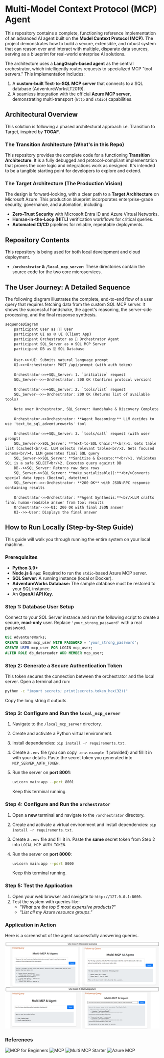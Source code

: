 # Multi-Model Context Protocol (MCP) Agent

This repository contains a complete, functioning reference implementation of an advanced AI agent built on the **Model Context Protocol (MCP)**. The project demonstrates how to build a secure, extensible, and robust system that can reason over and interact with multiple, disparate data sources, serving as a blueprint for real-world enterprise AI solutions.

The architecture uses a **LangGraph-based agent** as the central orchestrator, which intelligently routes requests to specialized MCP "tool servers." This implementation includes:

1. A **custom-built Text-to-SQL MCP server** that connects to a SQL database (AdventureWorksLT2019).
2. A seamless integration with the official **Azure MCP server**, demonstrating multi-transport (`http` and `stdio`) capabilities.

## Architectural Overview

This solution is following a phased architectural approach i.e. Transition to Target, inspired by **TOGAF**.

### The Transition Architecture (What's in this Repo)

This repository provides the complete code for a functioning **Transition Architecture**. It is a fully debugged and protocol-compliant implementation that proves the core logic and integrations work as designed. It's intended to be a tangible starting point for developers to explore and extend.

### The Target Architecture (The Production Vision)

The design is forward-looking, with a clear path to a **Target Architecture** on Microsoft Azure. This production blueprint incorporates enterprise-grade security, governance, and automation, including:

- **Zero-Trust Security** with Microsoft Entra ID and Azure Virtual Networks.
- **Human-in-the-Loop (HITL)** verification workflows for critical queries.
- **Automated CI/CD** pipelines for reliable, repeatable deployments.

## Repository Contents

This repository is being used for both local development and cloud deployment.

- **`/orchestrator` & `/local_mcp_server`:** These directories contain the source code for the two core microservices.

## The User Journey: A Detailed Sequence

The following diagram illustrates the complete, end-to-end flow of a user query that requires fetching data from the custom SQL MCP server. It shows the successful handshake, the agent's reasoning, the server-side processing, and the final response synthesis.

```mermaid
sequenceDiagram
    participant User as 👨‍💻 User
    participant UI as 🌐 UI (Client App)
    participant Orchestrator as 🧠 Orchestrator Agent
    participant SQL_Server as ⚙️ SQL MCP Server
    participant DB as 🗄️ SQL Database

    User->>+UI: Submits natural language prompt
    UI->>+Orchestrator: POST /api/prompt (with auth token)
    
    Orchestrator->>+SQL_Server: 1. `initialize` request
    SQL_Server-->>-Orchestrator: 200 OK (Confirms protocol version)
    
    Orchestrator->>+SQL_Server: 2. `tools/list` request
    SQL_Server-->>-Orchestrator: 200 OK (Returns list of available tools)
    
    Note over Orchestrator, SQL_Server: Handshake & Discovery Complete
    
    Orchestrator->>Orchestrator: **Agent Reasoning:** LLM decides to use 'text_to_sql_adventureworks' tool
    
    Orchestrator->>+SQL_Server: 3. `tools/call` request (with user prompt)
    SQL_Server->>SQL_Server: **Text-to-SQL Chain:**<br/>1. Gets table list (cached)<br/>2. LLM selects relevant tables<br/>3. Gets focused schema<br/>4. LLM generates final SQL query
    SQL_Server->>SQL_Server: **Sanitize & Execute:**<br/>1. Validates SQL is a safe SELECT<br/>2. Executes query against DB
    DB-->>SQL_Server: Returns raw data rows
    SQL_Server->>SQL_Server: **make_serializable():**<br/>Converts special data types (Decimal, datetime)
    SQL_Server-->>-Orchestrator: **200 OK** with JSON-RPC response containing results
    
    Orchestrator->>Orchestrator: **Agent Synthesis:**<br/>LLM crafts final human-readable answer from tool results
    Orchestrator-->>-UI: 200 OK with final JSON answer
    UI-->>-User: Displays the final answer
```

## How to Run Locally (Step-by-Step Guide)

This guide will walk you through running the entire system on your local machine.

### Prerequisites

- **Python 3.9+**
- **Node.js & `npx`:** Required to run the `stdio`-based Azure MCP server.
- **SQL Server:** A running instance (local or Docker).
- **AdventureWorks Database:** The sample database must be restored to your SQL instance.
- An **OpenAI API Key**.

### Step 1: Database User Setup

Connect to your SQL Server instance and run the following script to create a secure, **read-only** user. Replace `'your_strong_password'` with a real password.

```sql
USE AdventureWorks;
CREATE LOGIN mcp_user WITH PASSWORD = 'your_strong_password';
CREATE USER mcp_user FOR LOGIN mcp_user;
ALTER ROLE db_datareader ADD MEMBER mcp_user;
```

### Step 2: Generate a Secure Authentication Token

This token secures the connection between the orchestrator and the local server. Open a terminal and run:

```bash
python -c "import secrets; print(secrets.token_hex(32))"
```

Copy the long string it outputs.

### Step 3: Configure and Run the `local_mcp_server`

1. Navigate to the `/local_mcp_server` directory.
2. Create and activate a Python virtual environment.
3. Install dependencies: `pip install -r requirements.txt`.
4. Create a `.env` file (you can copy `.env.example` if provided) and fill it in with your details. Paste the secret token you generated into `MCP_SERVER_AUTH_TOKEN`.
5. Run the server on **port 8001**:

    ```bash
    uvicorn main:app --port 8001
    ```

    Keep this terminal running.

### Step 4: Configure and Run the `orchestrator`

1. Open a **new** terminal and navigate to the `/orchestrator` directory.
2. Create and activate a virtual environment and install dependencies: `pip install -r requirements.txt`.
3. Create a `.env` file and fill it in. Paste the **same** secret token from Step 2 into `LOCAL_MCP_AUTH_TOKEN`.
4. Run the server on **port 8000**:

    ```bash
    uvicorn main:app --port 8000
    ```

    Keep this terminal running.

### Step 5: Test the Application

1. Open your web browser and navigate to `http://127.0.0.1:8000`.
2. Test the system with queries like:
    - *"What are the top 5 most expensive products?"*
    - *"List all my Azure resource groups."*

### Application in Action

Here is a screenshot of the agent successfully answering queries.

![Screenshot of the MCP Agent UI showing query results](./ui-screenshots/agent_ui_results.png)

### References

![MCP for Beginners](https://github.com/microsoft/mcp-for-beginners)
![MCP](https://modelcontextprotocol.io/introduction)
![Multi MCP Starter](https://github.com/delynchoong/azure-openai-agent-multi-mcp-starter/tree/main)
![Azure MCP](https://github.com/Azure/azure-mcp)

